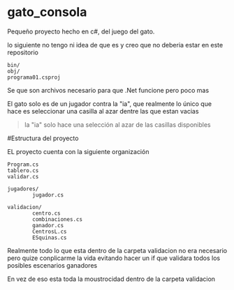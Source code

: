 # gato_consola
Pequeño proyecto hecho en c#, del juego del gato.

lo siguiente no tengo ni idea de que es y creo que no deberia estar en este repositorio

	bin/
	obj/
	programa01.csproj

Se que son archivos necesario para que .Net funcione pero poco mas

El gato solo es de un jugador contra la "ia", que realmente lo único que hace es seleccionar una casilla al azar dentre las que estan vacias

 > la "ia" solo hace una selección al azar de las casillas disponibles

#Estructura del proyecto

EL proyecto cuenta con la siguiente organización

	Program.cs
	tablero.cs
	validar.cs

	jugadores/
			jugador.cs

	validacion/
			centro.cs
			combinaciones.cs
			ganador.cs
			CentrosL.cs
			ESquinas.cs


Realmente todo lo que esta dentro de la carpeta validacion no era necesario pero quize conplicarme la vida evitando hacer un if que validara todos los posibles escenarios ganadores

En vez de eso esta toda la moustrocidad dentro de la carpeta validacion

